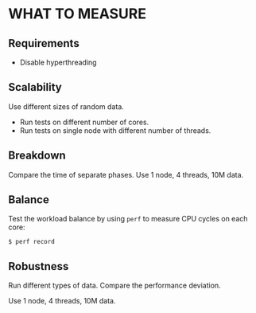 WHAT TO MEASURE
===============

Requirements
------------

* Disable hyperthreading

Scalability
-----------

Use different sizes of random data.

* Run tests on different number of cores. 
* Run tests on single node with different number of threads.

Breakdown
---------

Compare the time of separate phases. Use 1 node, 4 threads, 10M data.

Balance
-------

Test the workload balance by using `perf` to measure CPU cycles on each core:

```$ perf record```

Robustness
----------

Run different types of data. Compare the performance deviation.

Use 1 node, 4 threads, 10M data.

